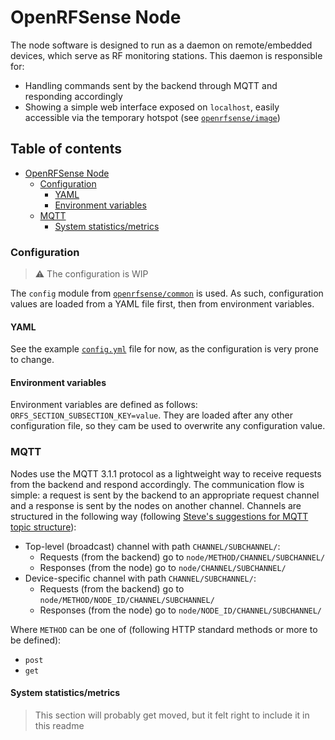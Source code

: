 # OpenRFSense Node
The node software is designed to run as a daemon on remote/embedded devices, which serve as RF monitoring stations. This daemon is responsible for:
- Handling commands sent by the backend through MQTT and responding accordingly
- Showing a simple web interface exposed on `localhost`, easily accessible via the temporary hotspot (see [`openrfsense/image`](https://github.com/openrfsense/image))

## Table of contents <!-- omit in toc -->
- [OpenRFSense Node](#openrfsense-node)
    - [Configuration](#configuration)
      - [YAML](#yaml)
      - [Environment variables](#environment-variables)
    - [MQTT](#mqtt)
      - [System statistics/metrics](#system-statisticsmetrics)

### Configuration
> ⚠️ The configuration is WIP

The `config` module from [`openrfsense/common`](https://github.com/openrfsense/common) is used. As such, configuration values are loaded from a YAML file first, then from environment variables.

#### YAML
See the example [`config.yml`](./config.yml) file for now, as the configuration is very prone to change.

#### Environment variables
Environment variables are defined as follows: `ORFS_SECTION_SUBSECTION_KEY=value`. They are loaded after any other configuration file, so they cam be used to overwrite any configuration value.

### MQTT
Nodes use the MQTT 3.1.1 protocol as a lightweight way to receive requests from the backend and respond accordingly. The communication flow is simple: a request is sent by the backend to an appropriate request channel and a response is sent by the nodes on another channel. Channels are structured in the following way (following [Steve's suggestions for MQTT topic structure](http://www.steves-internet-guide.com/mqtt-topic-payload-design-notes/)):

- Top-level (broadcast) channel with path `CHANNEL/SUBCHANNEL/`:
  - Requests (from the backend) go to `node/METHOD/CHANNEL/SUBCHANNEL/`
  - Responses (from the node) go to `node/CHANNEL/SUBCHANNEL/`
- Device-specific channel with path `CHANNEL/SUBCHANNEL/`:
  - Requests (from the backend) go to `node/METHOD/NODE_ID/CHANNEL/SUBCHANNEL/`
  - Responses (from the node) go to `node/NODE_ID/CHANNEL/SUBCHANNEL/`

Where `METHOD` can be one of (following HTTP standard methods or more to be defined):
- `post`
- `get`

#### System statistics/metrics
> This section will probably get moved, but it felt right to include it in this readme

